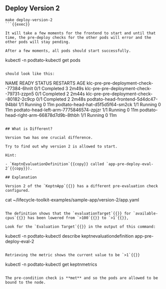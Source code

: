## Deploy Version 2

```
make deploy-version-2
```{{exec}}

It will take a few moments for the frontend to start and until that time, the pre-deploy checks for the other pods will error and the other pods will stay pending.

After a few moments, all pods should start successfully.

```
kubectl -n podtato-kubectl get pods
```{{exec}}

should look like this:

```
NAME                                        READY   STATUS      RESTARTS   AGE
klc-pre-pre-deployment-check--77384-6hnlt   0/1     Completed   3          2m49s
klc-pre-pre-deployment-check--79731-zzpn5   0/1     Completed   2          2m44s
klc-pre-pre-deployment-check--80182-2c9cp   0/1     Completed   2          2m48s
podtato-head-frontend-5d4dc47-94bbl         1/1     Running     0          11m
podtato-head-hat-d5f5d5f64-sm2ck            1/1     Running     0          11m
podtato-head-left-arm-7775846574-zpjzr      1/1     Running     0          11m
podtato-head-right-arm-66878d7d9b-8thbh     1/1     Running     0          11m
```{{}}

## What is Different?

Version two has one crucial difference.

Try to find out why version 2 is allowed to start.

Hint:

- `KeptnEvaluationDefinition`{{copy}} called `app-pre-deploy-eval-2`{{copy}}).

## Explanation

Version 2 of the `KeptnApp`{{}} has a different pre-evaluation check configured.

```
cat ~/lifecycle-toolkit-examples/sample-app/version-2/app.yaml
```{{exec}}

The definition shows that the `evaluationTarget`{{}} for `available-cpus`{{}} has been lowered from `>100`{{}} to `>1`{{}},

Look for the `Evaluation Target`{{}} in the output of this command:

```
kubectl -n podtato-kubectl describe keptnevaluationdefinition app-pre-deploy-eval-2
```{{exec}}

Retrieving the metric shows the current value to be `>1`{{}}

```
kubectl -n podtato-kubectl get keptnmetrics
```{{exec}}

The pre-condition check is **met** and so the pods are allowed to be bound to the node.


